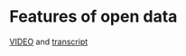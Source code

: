 # Features of open data

[VIDEO](./resources/1_VIDEO_Identifying-good-data-sources.mp4) and [transcript](./resources/1_VIDEO_Identifying-good-data-sources.txt)
